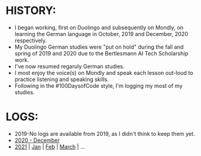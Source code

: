 # HISTORY:
* I began working, first on Duolingo and subsequently on Mondly, on learning the German language in October, 2019 and December, 2020 respectively.  
* My Duolingo German studies were "put on hold" during the fall and spring of 2019 and 2020 due to the Bertlesmann AI Tech Scholarship work. 
* I've now resumed regaruly German studies.  
* I most enjoy the voice(s) on Mondly and speak each lesson out-loud to practice listening and speaking skills. 
* Following in the #100DaysofCode style, I'm logging my most of my studies.  

# LOGS: 
* 2019-No logs are available from 2019, as I didn't think to keep them yet.<br> 
* [2020 - December](https://github.com/EO4wellness/T-I-L/blob/main/polyglot/aleman/study-logs/2020_log.md)<br>
* [2021](https://github.com/EO4wellness/T-I-L/blob/main/polyglot/aleman/study-logs/2021_log.md) | [Jan](https://github.com/EO4wellness/T-I-L/tree/main/polyglot/aleman/study-sessions/2021-Jan) | [Feb](https://github.com/EO4wellness/T-I-L/tree/main/polyglot/aleman/study-sessions/2021-Feb) | [March](https://github.com/EO4wellness/T-I-L/tree/main/polyglot/aleman/study-sessions/2021-March) | ... <br>
